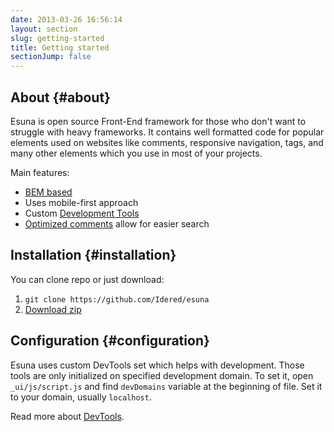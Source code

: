 ```yaml
---
date: 2013-03-26 16:56:14
layout: section
slug: getting-started
title: Getting started
sectionJump: false
---
```


## About {#about}

Esuna is open source Front-End framework for those who don't want to struggle with heavy frameworks. It contains well formatted code for popular elements used on websites like comments, responsive navigation, tags, and many other elements which you use in most of your projects.

Main features:

* [BEM based](/style-guidelines#naming-conventions)
* Uses mobile-first approach
* Custom [Development Tools](/framework#development-tools)
* [Optimized comments](/style-guidelines#css) allow for easier search

## Installation {#installation}

You can clone repo or just download:

1. `git clone https://github.com/Idered/esuna`
2. [Download zip](https://github.com/Idered/esuna/archive/master.zip)

## Configuration {#configuration}

Esuna uses custom DevTools set which helps with development. Those tools are only initialized on specified development domain. To set it, open `_ui/js/script.js` and find `devDomains` variable at the beginning of file. Set it to your domain, usually `localhost`.

Read more about [DevTools](/framework#development-tools).